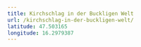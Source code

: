 ```yaml
---
title: Kirchschlag in der Buckligen Welt
url: /kirchschlag-in-der-buckligen-welt/
latitude: 47.503165
longitude: 16.2979387
---
```

